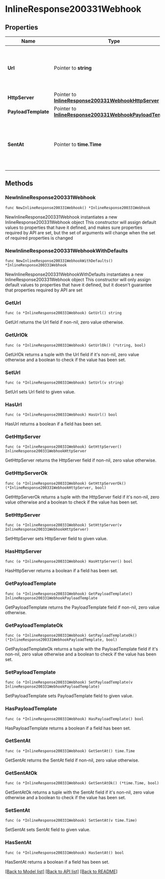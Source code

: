 # InlineResponse200331Webhook

## Properties

Name | Type | Description | Notes
------------ | ------------- | ------------- | -------------
**Url** | Pointer to **string** | The webhook receiver URL where the callback will be sent | [optional] 
**HttpServer** | Pointer to [**InlineResponse200331WebhookHttpServer**](InlineResponse200331WebhookHttpServer.md) |  | [optional] 
**PayloadTemplate** | Pointer to [**InlineResponse200331WebhookPayloadTemplate**](InlineResponse200331WebhookPayloadTemplate.md) |  | [optional] 
**SentAt** | Pointer to **time.Time** | The timestamp the callback was sent to the webhook receiver | [optional] 

## Methods

### NewInlineResponse200331Webhook

`func NewInlineResponse200331Webhook() *InlineResponse200331Webhook`

NewInlineResponse200331Webhook instantiates a new InlineResponse200331Webhook object
This constructor will assign default values to properties that have it defined,
and makes sure properties required by API are set, but the set of arguments
will change when the set of required properties is changed

### NewInlineResponse200331WebhookWithDefaults

`func NewInlineResponse200331WebhookWithDefaults() *InlineResponse200331Webhook`

NewInlineResponse200331WebhookWithDefaults instantiates a new InlineResponse200331Webhook object
This constructor will only assign default values to properties that have it defined,
but it doesn't guarantee that properties required by API are set

### GetUrl

`func (o *InlineResponse200331Webhook) GetUrl() string`

GetUrl returns the Url field if non-nil, zero value otherwise.

### GetUrlOk

`func (o *InlineResponse200331Webhook) GetUrlOk() (*string, bool)`

GetUrlOk returns a tuple with the Url field if it's non-nil, zero value otherwise
and a boolean to check if the value has been set.

### SetUrl

`func (o *InlineResponse200331Webhook) SetUrl(v string)`

SetUrl sets Url field to given value.

### HasUrl

`func (o *InlineResponse200331Webhook) HasUrl() bool`

HasUrl returns a boolean if a field has been set.

### GetHttpServer

`func (o *InlineResponse200331Webhook) GetHttpServer() InlineResponse200331WebhookHttpServer`

GetHttpServer returns the HttpServer field if non-nil, zero value otherwise.

### GetHttpServerOk

`func (o *InlineResponse200331Webhook) GetHttpServerOk() (*InlineResponse200331WebhookHttpServer, bool)`

GetHttpServerOk returns a tuple with the HttpServer field if it's non-nil, zero value otherwise
and a boolean to check if the value has been set.

### SetHttpServer

`func (o *InlineResponse200331Webhook) SetHttpServer(v InlineResponse200331WebhookHttpServer)`

SetHttpServer sets HttpServer field to given value.

### HasHttpServer

`func (o *InlineResponse200331Webhook) HasHttpServer() bool`

HasHttpServer returns a boolean if a field has been set.

### GetPayloadTemplate

`func (o *InlineResponse200331Webhook) GetPayloadTemplate() InlineResponse200331WebhookPayloadTemplate`

GetPayloadTemplate returns the PayloadTemplate field if non-nil, zero value otherwise.

### GetPayloadTemplateOk

`func (o *InlineResponse200331Webhook) GetPayloadTemplateOk() (*InlineResponse200331WebhookPayloadTemplate, bool)`

GetPayloadTemplateOk returns a tuple with the PayloadTemplate field if it's non-nil, zero value otherwise
and a boolean to check if the value has been set.

### SetPayloadTemplate

`func (o *InlineResponse200331Webhook) SetPayloadTemplate(v InlineResponse200331WebhookPayloadTemplate)`

SetPayloadTemplate sets PayloadTemplate field to given value.

### HasPayloadTemplate

`func (o *InlineResponse200331Webhook) HasPayloadTemplate() bool`

HasPayloadTemplate returns a boolean if a field has been set.

### GetSentAt

`func (o *InlineResponse200331Webhook) GetSentAt() time.Time`

GetSentAt returns the SentAt field if non-nil, zero value otherwise.

### GetSentAtOk

`func (o *InlineResponse200331Webhook) GetSentAtOk() (*time.Time, bool)`

GetSentAtOk returns a tuple with the SentAt field if it's non-nil, zero value otherwise
and a boolean to check if the value has been set.

### SetSentAt

`func (o *InlineResponse200331Webhook) SetSentAt(v time.Time)`

SetSentAt sets SentAt field to given value.

### HasSentAt

`func (o *InlineResponse200331Webhook) HasSentAt() bool`

HasSentAt returns a boolean if a field has been set.


[[Back to Model list]](../README.md#documentation-for-models) [[Back to API list]](../README.md#documentation-for-api-endpoints) [[Back to README]](../README.md)


